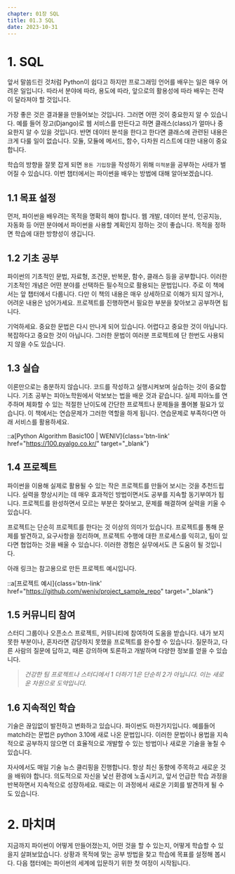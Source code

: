 ```yaml
---
chapter: 01장 SQL
title: 01.3 SQL
date: 2023-10-31
---
```


# 1. SQL

앞서 말씀드린 것처럼 Python이 쉽다고 하지만 프로그래밍 언어를 배우는 일은 매우 어려운 일입니다. 따라서 분야에 따라, 용도에 따라, 앞으로의 활용성에 따라 배우는 전략이 달라져야 할 것입니다.

가장 좋은 것은 결과물을 만들어보는 것입니다. 그러면 어떤 것이 중요한지 알 수 있습니다. 예를 들어 장고(Django)로 웹 서비스를 만든다고 하면 클래스(class)가 얼마나 중요한지 알 수 있을 것입니다. 반면 데이터 분석을 한다고 한다면 클래스에 관련된 내용은 크게 다룰 일이 없습니다. 모듈, 모듈에 메서드, 함수, 다차원 리스트에 대한 내용이 중요합니다.

학습의 방향을 잘못 잡게 되면 `용돈 기입장`을 작성하기 위해 `미적분`을 공부하는 사태가 벌어질 수 있습니다. 이번 챕터에서는 파이썬을 배우는 방법에 대해 알아보겠습니다.

## 1.1 목표 설정

먼저, 파이썬을 배우려는 목적을 명확히 해야 합니다. 웹 개발, 데이터 분석, 인공지능, 자동화 등 어떤 분야에서 파이썬을 사용할 계획인지 정하는 것이 좋습니다. 목적을 정하면 학습에 대한 방향성이 생깁니다.

## 1.2 기초 공부

파이썬의 기초적인 문법, 자료형, 조건문, 반복문, 함수, 클래스 등을 공부합니다. 이러한 기초적인 개념은 어떤 분야를 선택하든 필수적으로 활용되는 문법입니다. 주로 이 책에서는 앞 챕터에서 다룹니다. 다만 이 책의 내용은 매우 상세하므로 이해가 되지 않거나, 어려운 내용은 넘어가세요. 프로젝트를 진행하면서 필요한 부분을 찾아보고 공부하면 됩니다.

기억하세요. 중요한 문법은 다시 만나게 되어 있습니다. 어렵다고 중요한 것이 아닙니다. 복잡하다고 중요한 것이 아닙니다. 그러한 문법이 여러분 프로젝트에 단 한번도 사용되지 않을 수도 있습니다.

## 1.3 실습

이론만으로는 충분하지 않습니다. 코드를 작성하고 실행시켜보며 실습하는 것이 중요합니다. 기초 공부는 피아노학원에서 악보보는 법을 배운 것과 같습니다. 실제 피아노를 연주하며 체화할 수 있는 적절한 난이도에 간단한 프로젝트나 문제들을 풀어볼 필요가 있습니다. 이 책에서는 연습문제가 그러한 역할을 하게 됩니다. 연습문제로 부족하다면 아래 서비스를 활용하세요.

::a[Python Algorithm Basic100 | WENIV]{class='btn-link' href="https://100.pyalgo.co.kr/" target="\_blank"}

## 1.4 프로젝트

파이썬을 이용해 실제로 활용될 수 있는 작은 프로젝트를 만들어 보시는 것을 추천드립니다. 실력을 향상시키는 데 매우 효과적인 방법이면서도 공부를 지속할 동기부여가 됩니다. 프로젝트를 완성하면서 모르는 부분은 찾아보고, 문제를 해결하며 실력을 키울 수 있습니다.

프로젝트는 단순히 프로젝트를 한다는 것 이상의 의미가 있습니다. 프로젝트를 통해 문제를 발견하고, 요구사항을 정리하며, 프로젝트 수행에 대한 프로세스를 익히고, 팀이 있다면 협업하는 것을 배울 수 있습니다. 이러한 경험은 실무에서도 큰 도움이 될 것입니다.

아래 링크는 참고용으로 만든 프로젝트 예시입니다.

::a[프로젝트 예시]{class='btn-link' href="https://github.com/weniv/project_sample_repo" target="\_blank"}

## 1.5 커뮤니티 참여

스터디 그룹이나 오픈소스 프로젝트, 커뮤니티에 참여하여 도움을 받습니다. 내가 보지 못한 부분이나, 혼자라면 감당하지 못했을 프로젝트를 완수할 수 있습니다. 질문하고, 다른 사람의 질문에 답하고, 때론 강의하며 토론하고 개발하며 다양한 정보를 얻을 수 있습니다.

> _건강한 팀 프로젝트나 스터디에서 1 더하기 1은 단순히 2가 아닙니다. 이는 새로운 차원으로 도약입니다._

## 1.6 지속적인 학습

기술은 끊임없이 발전하고 변화하고 있습니다. 파이썬도 마찬가지입니다. 예를들어 match라는 문법은 python 3.10에 새로 나온 문법입니다. 이러한 문법이나 용법을 지속적으로 공부하지 않으면 더 효율적으로 개발할 수 있는 방법이나 새로운 기술을 놓칠 수 있습니다.

자사에서도 매일 기술 뉴스 클리핑을 진행합니다. 항상 최신 동향에 주목하고 새로운 것을 배워야 합니다. 의도적으로 자신을 낯선 환경에 노출시키고, 앞서 언급한 학습 과정을 반복하면서 지속적으로 성장하세요. 때로는 이 과정에서 새로운 기회를 발견하게 될 수도 있습니다.

# 2. 마치며

지금까지 파이썬이 어떻게 만들어졌는지, 어떤 것을 할 수 있는지, 어떻게 학습할 수 있을지 살펴보았습니다. 상황과 목적에 맞는 공부 방법을 찾고 학습에 목표를 설정해 봅시다. 다음 챕터에는 파이썬의 세계에 입문하기 위한 첫 여정이 시작됩니다.
